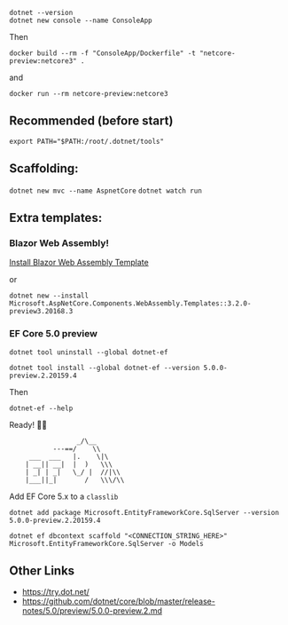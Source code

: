 

```
dotnet --version
dotnet new console --name ConsoleApp
```
Then 
```
docker build --rm -f "ConsoleApp/Dockerfile" -t "netcore-preview:netcore3" .
```
and
```
docker run --rm netcore-preview:netcore3
```

## Recommended (before start)

    export PATH="$PATH:/root/.dotnet/tools"

## Scaffolding:

`dotnet new mvc --name AspnetCore`
`dotnet watch run`

## Extra templates:

### Blazor Web Assembly!
[Install Blazor Web Assembly Template](https://www.nuget.org/packages/Microsoft.AspNetCore.Components.WebAssembly.Templates/)

or 

    dotnet new --install Microsoft.AspNetCore.Components.WebAssembly.Templates::3.2.0-preview3.20168.3

### EF Core 5.0 preview

    dotnet tool uninstall --global dotnet-ef

    dotnet tool install --global dotnet-ef --version 5.0.0-preview.2.20159.4

Then

    dotnet-ef --help


Ready! 🎉🦄
```
                 _/\__       
           ---==/    \\      
     ___  ___   |.    \|\    
    | __|| __|  |  )   \\\   
    | _| | _|   \_/ |  //|\\ 
    |___||_|       /   \\\/\\
```

Add EF Core 5.x to a `classlib`

    dotnet add package Microsoft.EntityFrameworkCore.SqlServer --version 5.0.0-preview.2.20159.4

```
dotnet ef dbcontext scaffold "<CONNECTION_STRING_HERE>" Microsoft.EntityFrameworkCore.SqlServer -o Models
```

## Other Links

- https://try.dot.net/
- https://github.com/dotnet/core/blob/master/release-notes/5.0/preview/5.0.0-preview.2.md
